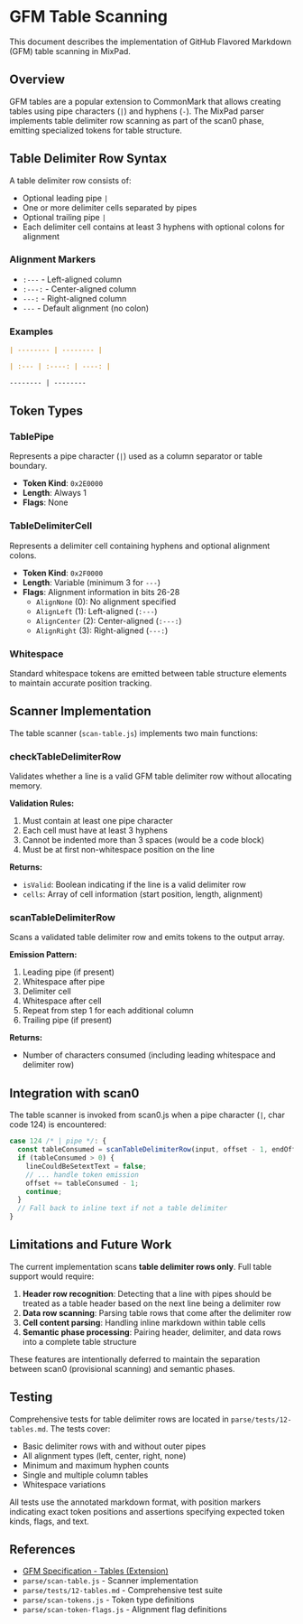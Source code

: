 # GFM Table Scanning

This document describes the implementation of GitHub Flavored Markdown (GFM) table scanning in MixPad.

## Overview

GFM tables are a popular extension to CommonMark that allows creating tables using pipe characters (`|`) and hyphens (`-`). The MixPad parser implements table delimiter row scanning as part of the scan0 phase, emitting specialized tokens for table structure.

## Table Delimiter Row Syntax

A table delimiter row consists of:
- Optional leading pipe `|`
- One or more delimiter cells separated by pipes
- Optional trailing pipe `|`
- Each delimiter cell contains at least 3 hyphens with optional colons for alignment

### Alignment Markers

- `:---` - Left-aligned column
- `:---:` - Center-aligned column
- `---:` - Right-aligned column
- `---` - Default alignment (no colon)

### Examples

```markdown
| -------- | -------- |
```

```markdown
| :--- | :----: | ----: |
```

```markdown
-------- | --------
```

## Token Types

### TablePipe

Represents a pipe character (`|`) used as a column separator or table boundary.

- **Token Kind**: `0x2E0000`
- **Length**: Always 1
- **Flags**: None

### TableDelimiterCell

Represents a delimiter cell containing hyphens and optional alignment colons.

- **Token Kind**: `0x2F0000`
- **Length**: Variable (minimum 3 for `---`)
- **Flags**: Alignment information in bits 26-28
  - `AlignNone` (0): No alignment specified
  - `AlignLeft` (1): Left-aligned (`:---`)
  - `AlignCenter` (2): Center-aligned (`:---:`)
  - `AlignRight` (3): Right-aligned (`---:`)

### Whitespace

Standard whitespace tokens are emitted between table structure elements to maintain accurate position tracking.

## Scanner Implementation

The table scanner (`scan-table.js`) implements two main functions:

### checkTableDelimiterRow

Validates whether a line is a valid GFM table delimiter row without allocating memory.

**Validation Rules:**
1. Must contain at least one pipe character
2. Each cell must have at least 3 hyphens
3. Cannot be indented more than 3 spaces (would be a code block)
4. Must be at first non-whitespace position on the line

**Returns:**
- `isValid`: Boolean indicating if the line is a valid delimiter row
- `cells`: Array of cell information (start position, length, alignment)

### scanTableDelimiterRow

Scans a validated table delimiter row and emits tokens to the output array.

**Emission Pattern:**
1. Leading pipe (if present)
2. Whitespace after pipe
3. Delimiter cell
4. Whitespace after cell
5. Repeat from step 1 for each additional column
6. Trailing pipe (if present)

**Returns:**
- Number of characters consumed (including leading whitespace and delimiter row)

## Integration with scan0

The table scanner is invoked from scan0.js when a pipe character (`|`, char code 124) is encountered:

```javascript
case 124 /* | pipe */: {
  const tableConsumed = scanTableDelimiterRow(input, offset - 1, endOffset, output);
  if (tableConsumed > 0) {
    lineCouldBeSetextText = false;
    // ... handle token emission
    offset += tableConsumed - 1;
    continue;
  }
  // Fall back to inline text if not a table delimiter
}
```

## Limitations and Future Work

The current implementation scans **table delimiter rows only**. Full table support would require:

1. **Header row recognition**: Detecting that a line with pipes should be treated as a table header based on the next line being a delimiter row
2. **Data row scanning**: Parsing table rows that come after the delimiter row
3. **Cell content parsing**: Handling inline markdown within table cells
4. **Semantic phase processing**: Pairing header, delimiter, and data rows into a complete table structure

These features are intentionally deferred to maintain the separation between scan0 (provisional scanning) and semantic phases.

## Testing

Comprehensive tests for table delimiter rows are located in `parse/tests/12-tables.md`. The tests cover:

- Basic delimiter rows with and without outer pipes
- All alignment types (left, center, right, none)
- Minimum and maximum hyphen counts
- Single and multiple column tables
- Whitespace variations

All tests use the annotated markdown format, with position markers indicating exact token positions and assertions specifying expected token kinds, flags, and text.

## References

- [GFM Specification - Tables (Extension)](https://github.github.com/gfm/#tables-extension-)
- `parse/scan-table.js` - Scanner implementation
- `parse/tests/12-tables.md` - Comprehensive test suite
- `parse/scan-tokens.js` - Token type definitions
- `parse/scan-token-flags.js` - Alignment flag definitions
